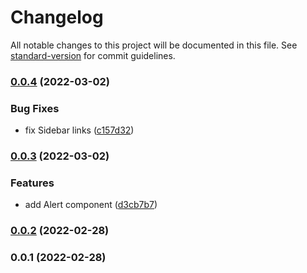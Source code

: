 # Changelog

All notable changes to this project will be documented in this file. See [standard-version](https://github.com/conventional-changelog/standard-version) for commit guidelines.

### [0.0.4](https://github.com/bacali95/flowbite-react/compare/v0.0.3...v0.0.4) (2022-03-02)


### Bug Fixes

* fix Sidebar links ([c157d32](https://github.com/bacali95/flowbite-react/commit/c157d3224aa88a18b29090ecd03d71450a022fdd))

### [0.0.3](https://github.com/bacali95/flowbite-react/compare/v0.0.2...v0.0.3) (2022-03-02)


### Features

* add Alert component ([d3cb7b7](https://github.com/bacali95/flowbite-react/commit/d3cb7b7effd52d2180666bd5ed564ace6e8474af))

### [0.0.2](https://github.com/bacali95/flowbite-react/compare/v0.0.1...v0.0.2) (2022-02-28)

### 0.0.1 (2022-02-28)
